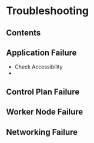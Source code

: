 # Troubleshooting

## Contents

## Application Failure

- Check Accessibility
- 

## Control Plan Failure

## Worker Node Failure

## Networking Failure